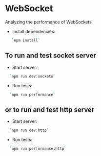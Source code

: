 # WebSocket

Analyzing the performance of WebSockets

- Install dependencies:

```sh
   `npm install`
```

## To run and test socket server

- Start server:

```sh
  `npm run dev:sockets`
```
- Run tests:
```sh
  `npm run performance`
```

## or to run and test http server

- Start server:

```sh
  `npm run dev:http`
```

- Run tests:
```sh
  `npm run performance:http`
```
